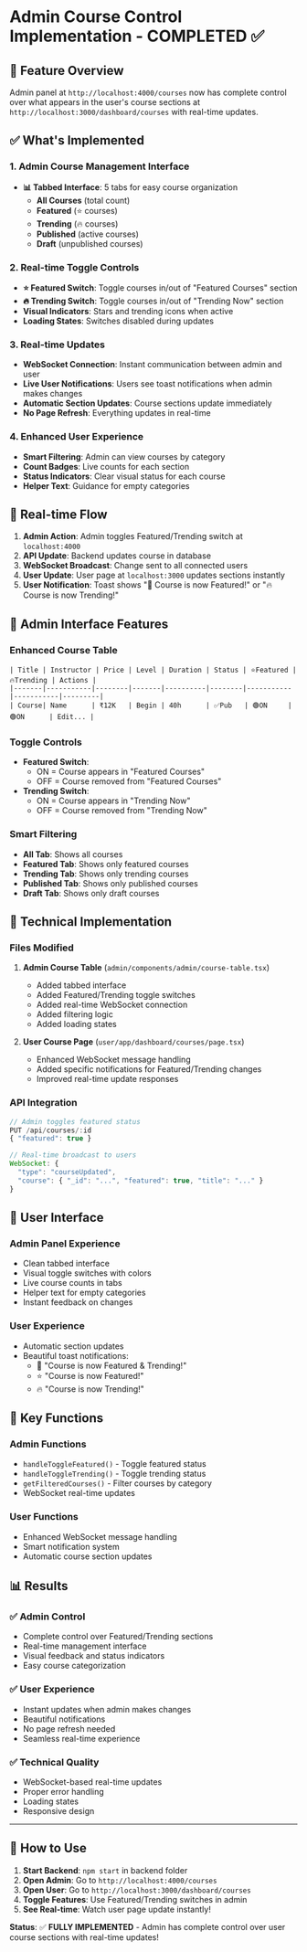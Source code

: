 # Admin Course Control Implementation - COMPLETED ✅

## 🎯 **Feature Overview**
Admin panel at `http://localhost:4000/courses` now has complete control over what appears in the user's course sections at `http://localhost:3000/dashboard/courses` with real-time updates.

## ✅ **What's Implemented**

### **1. Admin Course Management Interface**
- **📊 Tabbed Interface**: 5 tabs for easy course organization
  - **All Courses** (total count)
  - **Featured** (⭐ courses)
  - **Trending** (🔥 courses) 
  - **Published** (active courses)
  - **Draft** (unpublished courses)

### **2. Real-time Toggle Controls**
- **⭐ Featured Switch**: Toggle courses in/out of "Featured Courses" section
- **🔥 Trending Switch**: Toggle courses in/out of "Trending Now" section
- **Visual Indicators**: Stars and trending icons when active
- **Loading States**: Switches disabled during updates

### **3. Real-time Updates**
- **WebSocket Connection**: Instant communication between admin and user
- **Live User Notifications**: Users see toast notifications when admin makes changes
- **Automatic Section Updates**: Course sections update immediately
- **No Page Refresh**: Everything updates in real-time

### **4. Enhanced User Experience**
- **Smart Filtering**: Admin can view courses by category
- **Count Badges**: Live counts for each section
- **Status Indicators**: Clear visual status for each course
- **Helper Text**: Guidance for empty categories

## 🔄 **Real-time Flow**

1. **Admin Action**: Admin toggles Featured/Trending switch at `localhost:4000`
2. **API Update**: Backend updates course in database
3. **WebSocket Broadcast**: Change sent to all connected users
4. **User Update**: User page at `localhost:3000` updates sections instantly
5. **User Notification**: Toast shows "🌟 Course is now Featured!" or "🔥 Course is now Trending!"

## 📱 **Admin Interface Features**

### **Enhanced Course Table**
```
| Title | Instructor | Price | Level | Duration | Status | ⭐Featured | 🔥Trending | Actions |
|-------|-----------|--------|-------|----------|--------|-----------|-----------|---------|
| Course| Name      | ₹12K   | Begin | 40h      | ✅Pub   | 🟢ON     | 🟢ON      | Edit... |
```

### **Toggle Controls**
- **Featured Switch**: 
  - ON = Course appears in "Featured Courses" 
  - OFF = Course removed from "Featured Courses"
- **Trending Switch**:
  - ON = Course appears in "Trending Now"
  - OFF = Course removed from "Trending Now"

### **Smart Filtering**
- **All Tab**: Shows all courses
- **Featured Tab**: Shows only featured courses
- **Trending Tab**: Shows only trending courses
- **Published Tab**: Shows only published courses
- **Draft Tab**: Shows only draft courses

## 🚀 **Technical Implementation**

### **Files Modified**

1. **Admin Course Table** (`admin/components/admin/course-table.tsx`)
   - Added tabbed interface
   - Added Featured/Trending toggle switches
   - Added real-time WebSocket connection
   - Added filtering logic
   - Added loading states

2. **User Course Page** (`user/app/dashboard/courses/page.tsx`)
   - Enhanced WebSocket message handling
   - Added specific notifications for Featured/Trending changes
   - Improved real-time update responses

### **API Integration**
```javascript
// Admin toggles featured status
PUT /api/courses/:id
{ "featured": true }

// Real-time broadcast to users
WebSocket: { 
  "type": "courseUpdated", 
  "course": { "_id": "...", "featured": true, "title": "..." }
}
```

## 🎨 **User Interface**

### **Admin Panel Experience**
- Clean tabbed interface
- Visual toggle switches with colors
- Live course counts in tabs
- Helper text for empty categories
- Instant feedback on changes

### **User Experience** 
- Automatic section updates
- Beautiful toast notifications:
  - 🌟 "Course is now Featured & Trending!"
  - ⭐ "Course is now Featured!"
  - 🔥 "Course is now Trending!"

## 🔧 **Key Functions**

### **Admin Functions**
- `handleToggleFeatured()` - Toggle featured status
- `handleToggleTrending()` - Toggle trending status  
- `getFilteredCourses()` - Filter courses by category
- WebSocket real-time updates

### **User Functions**
- Enhanced WebSocket message handling
- Smart notification system
- Automatic course section updates

## 📊 **Results**

### **✅ Admin Control**
- Complete control over Featured/Trending sections
- Real-time management interface
- Visual feedback and status indicators
- Easy course categorization

### **✅ User Experience** 
- Instant updates when admin makes changes
- Beautiful notifications
- No page refresh needed
- Seamless real-time experience

### **✅ Technical Quality**
- WebSocket-based real-time updates
- Proper error handling
- Loading states
- Responsive design

---

## 🎯 **How to Use**

1. **Start Backend**: `npm start` in backend folder
2. **Open Admin**: Go to `http://localhost:4000/courses`
3. **Open User**: Go to `http://localhost:3000/dashboard/courses` 
4. **Toggle Features**: Use Featured/Trending switches in admin
5. **See Real-time**: Watch user page update instantly!

**Status**: ✅ **FULLY IMPLEMENTED** - Admin has complete control over user course sections with real-time updates!